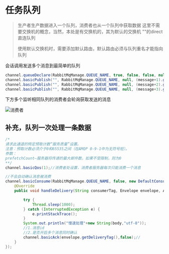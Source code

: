 # 任务队列

> 生产者生产数据进入一个队列，消费者也从一个队列中获取数据 这里不需要交换机的概念，当然，本处是有交换机的，其为默认的交换机 ""的direct 直连队列 
>
> 使用默认交换机时，需要添加默认路由，默认路由必须与队列重名才能指向队列

会话调用发送多个消息到最简单的队列

```java
channel.queueDeclare(RabbitMqManage.QUEUE_NAME, true, false, false, null);//声明队列
channel.basicPublish("", RabbitMqManage.QUEUE_NAME, null, (message+1).getBytes());
channel.basicPublish("", RabbitMqManage.QUEUE_NAME, null, (message+2).getBytes());
channel.basicPublish("", RabbitMqManage.QUEUE_NAME, null, (message+3).getBytes());
```

下方多个监听相同队列的消费者会轮询获取发送的消息

![消费者](E:%5Cmd%5C%E9%97%AE%E9%A2%98%E4%B8%8E%E5%AD%A6%E4%B9%A0%E6%97%A5%E5%BF%97%5C%E5%AD%A6%E4%B9%A0%5C%E5%9B%BE%E7%89%87%5Cimage-20210101160032229.png)

## 补充，队列一次处理一条数据

```java
/*
请求此通道的特定预取计数“服务质量”设置。
注意：预取计数必须介于0和65535之间（在AMQP 0-9-1中为无符号短）。
参数：
prefetchCount—服务器将传递的最大邮件数，如果不受限制，则为0
**/
channel.basicQos(1);//消费者处设置，消费者服务器每次只能消费一个消息

//不会自动确认消息被消费
channel.basicConsume(RabbitMqManage.QUEUE_NAME, false, new DefaultConsumer(channel){
    @Override
    public void handleDelivery(String consumerTag, Envelope envelope, AMQP.BasicProperties properties, byte[] body) throws IOException {

        try {
            Thread.sleep(1000);
        } catch (InterruptedException e) {
            e.printStackTrace();
        }
        System.out.println("慢速处理"+new String(body,"utf-8"));
        //1.消息id
        //2.是否开启多个消息同时确认
        channel.basicAck(envelope.getDeliveryTag(),false);//
    }
});
```

 